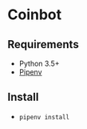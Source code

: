 # Coinbot

## Requirements
- Python 3.5+
- [Pipenv](https://github.com/kennethreitz/pipenv)

## Install
- `pipenv install`

